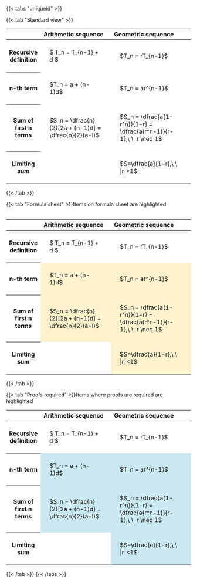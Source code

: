 ---
---

{{< tabs "uniqueid" >}}

{{< tab "Standard view" >}}
<style type="text/css">
#T_39f60 th.col_heading {
  text-align: left;
  font-size: 1em;
}
#T_39f60 td {
  text-align: left;
  font-size: 1em;
  padding: 1.5em;
}
#T_39f60_row0_col0, #T_39f60_row0_col1, #T_39f60_row1_col0, #T_39f60_row1_col1, #T_39f60_row2_col0, #T_39f60_row2_col1, #T_39f60_row3_col0, #T_39f60_row3_col1 {
  width: 400px;
  white-space: pre-wrap;
}
</style>
<table id="T_39f60">
  <thead>
    <tr>
      <th class="blank level0" >&nbsp;</th>
      <th id="T_39f60_level0_col0" class="col_heading level0 col0" >Arithmetic sequence</th>
      <th id="T_39f60_level0_col1" class="col_heading level0 col1" >Geometric sequence</th>
    </tr>
  </thead>
  <tbody>
    <tr>
      <th id="T_39f60_level0_row0" class="row_heading level0 row0" >Recursive definition</th>
      <td id="T_39f60_row0_col0" class="data row0 col0" >$ T_n = T_{n-1} + d $</td>
      <td id="T_39f60_row0_col1" class="data row0 col1" >$T_n = rT_{n-1}$</td>
    </tr>
    <tr>
      <th id="T_39f60_level0_row1" class="row_heading level0 row1" >n-th term</th>
      <td id="T_39f60_row1_col0" class="data row1 col0" >$T_n = a + (n-1)d$</td>
      <td id="T_39f60_row1_col1" class="data row1 col1" >$T_n = ar^{n-1}$</td>
    </tr>
    <tr>
      <th id="T_39f60_level0_row2" class="row_heading level0 row2" >Sum of first n terms</th>
      <td id="T_39f60_row2_col0" class="data row2 col0" >$S_n = \dfrac{n}{2}[2a + (n-1)d] = \dfrac{n}{2}(a+l)$</td>
      <td id="T_39f60_row2_col1" class="data row2 col1" >$S_n = \dfrac{a(1-r^n)}{1-r} = \dfrac{a(r^n-1)}{r-1},\ \  r \neq 1$</td>
    </tr>
    <tr>
      <th id="T_39f60_level0_row3" class="row_heading level0 row3" >Limiting sum</th>
      <td id="T_39f60_row3_col0" class="data row3 col0" ></td>
      <td id="T_39f60_row3_col1" class="data row3 col1" >$S=\dfrac{a}{1-r},\ \ |r|<1$</td>
    </tr>
  </tbody>
</table>
{{< /tab >}}

{{< tab "Formula sheet" >}}Items on formula sheet are highlighted
<br><br><style type="text/css">
#T_a11a2 th.col_heading {
  text-align: left;
  font-size: 1em;
}
#T_a11a2 td {
  text-align: left;
  font-size: 1em;
  padding: 1.5em;
}
#T_a11a2_row0_col0, #T_a11a2_row0_col1, #T_a11a2_row3_col0 {
  width: 400px;
  white-space: pre-wrap;
}
#T_a11a2_row1_col0, #T_a11a2_row1_col1, #T_a11a2_row2_col0, #T_a11a2_row2_col1, #T_a11a2_row3_col1 {
  width: 400px;
  background-color: rgba(255,194,10, 0.2);
  white-space: pre-wrap;
}
</style>
<table id="T_a11a2">
  <thead>
    <tr>
      <th class="blank level0" >&nbsp;</th>
      <th id="T_a11a2_level0_col0" class="col_heading level0 col0" >Arithmetic sequence</th>
      <th id="T_a11a2_level0_col1" class="col_heading level0 col1" >Geometric sequence</th>
    </tr>
  </thead>
  <tbody>
    <tr>
      <th id="T_a11a2_level0_row0" class="row_heading level0 row0" >Recursive definition</th>
      <td id="T_a11a2_row0_col0" class="data row0 col0" >$ T_n = T_{n-1} + d $</td>
      <td id="T_a11a2_row0_col1" class="data row0 col1" >$T_n = rT_{n-1}$</td>
    </tr>
    <tr>
      <th id="T_a11a2_level0_row1" class="row_heading level0 row1" >n-th term</th>
      <td id="T_a11a2_row1_col0" class="data row1 col0" >$T_n = a + (n-1)d$</td>
      <td id="T_a11a2_row1_col1" class="data row1 col1" >$T_n = ar^{n-1}$</td>
    </tr>
    <tr>
      <th id="T_a11a2_level0_row2" class="row_heading level0 row2" >Sum of first n terms</th>
      <td id="T_a11a2_row2_col0" class="data row2 col0" >$S_n = \dfrac{n}{2}[2a + (n-1)d] = \dfrac{n}{2}(a+l)$</td>
      <td id="T_a11a2_row2_col1" class="data row2 col1" >$S_n = \dfrac{a(1-r^n)}{1-r} = \dfrac{a(r^n-1)}{r-1},\ \  r \neq 1$</td>
    </tr>
    <tr>
      <th id="T_a11a2_level0_row3" class="row_heading level0 row3" >Limiting sum</th>
      <td id="T_a11a2_row3_col0" class="data row3 col0" ></td>
      <td id="T_a11a2_row3_col1" class="data row3 col1" >$S=\dfrac{a}{1-r},\ \ |r|<1$</td>
    </tr>
  </tbody>
</table>
{{< /tab >}}

{{< tab "Proofs required" >}}Items where proofs are required are highlighted
<br>
<style type="text/css">
#T_53fae th.col_heading {
  text-align: left;
  font-size: 1em;
}
#T_53fae td {
  text-align: left;
  font-size: 1em;
  padding: 1.5em;
}
#T_53fae_row0_col0, #T_53fae_row0_col1, #T_53fae_row3_col0 {
  width: 400px;
  white-space: pre-wrap;
}
#T_53fae_row1_col0, #T_53fae_row1_col1, #T_53fae_row2_col0, #T_53fae_row2_col1, #T_53fae_row3_col1 {
  width: 400px;
  background-color: rgba(0,150,200, 0.2);
  white-space: pre-wrap;
}
</style>
<table id="T_53fae">
  <thead>
    <tr>
      <th class="blank level0" >&nbsp;</th>
      <th id="T_53fae_level0_col0" class="col_heading level0 col0" >Arithmetic sequence</th>
      <th id="T_53fae_level0_col1" class="col_heading level0 col1" >Geometric sequence</th>
    </tr>
  </thead>
  <tbody>
    <tr>
      <th id="T_53fae_level0_row0" class="row_heading level0 row0" >Recursive definition</th>
      <td id="T_53fae_row0_col0" class="data row0 col0" >$ T_n = T_{n-1} + d $</td>
      <td id="T_53fae_row0_col1" class="data row0 col1" >$T_n = rT_{n-1}$</td>
    </tr>
    <tr>
      <th id="T_53fae_level0_row1" class="row_heading level0 row1" >n-th term</th>
      <td id="T_53fae_row1_col0" class="data row1 col0" >$T_n = a + (n-1)d$</td>
      <td id="T_53fae_row1_col1" class="data row1 col1" >$T_n = ar^{n-1}$</td>
    </tr>
    <tr>
      <th id="T_53fae_level0_row2" class="row_heading level0 row2" >Sum of first n terms</th>
      <td id="T_53fae_row2_col0" class="data row2 col0" >$S_n = \dfrac{n}{2}[2a + (n-1)d] = \dfrac{n}{2}(a+l)$</td>
      <td id="T_53fae_row2_col1" class="data row2 col1" >$S_n = \dfrac{a(1-r^n)}{1-r} = \dfrac{a(r^n-1)}{r-1},\ \  r \neq 1$</td>
    </tr>
    <tr>
      <th id="T_53fae_level0_row3" class="row_heading level0 row3" >Limiting sum</th>
      <td id="T_53fae_row3_col0" class="data row3 col0" ></td>
      <td id="T_53fae_row3_col1" class="data row3 col1" >$S=\dfrac{a}{1-r},\ \ |r|<1$</td>
    </tr>
  </tbody>
</table>
{{< /tab >}}
{{< /tabs >}}